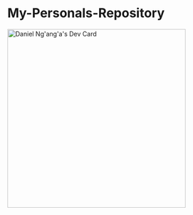 # My-Personals-Repository

<a href="https://app.daily.dev/danielnganga"><img src="https://api.daily.dev/devcards/e865b487b78947eb879c69fa8d041e8b.png?r=p27" width="400" alt="Daniel Ng'ang'a's Dev Card"/></a>
